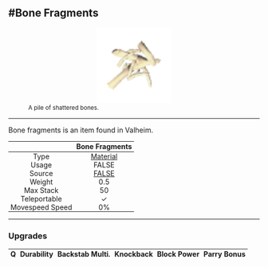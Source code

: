 <meta property="og:title" content="Bone Fragments - MoreValheim" /><meta property="og:type" content="website" /><meta property="og:image" content="/assets/bone_fragments.png" /><meta property="og:description" content="Bone Fragments is an item found in Valheim." /><meta name="theme-color" content="#546D78"><meta name="twitter:card" content="summary_large_image">
#Bone Fragments
-------------
<style>img {width:20px;}.tb {width:150px;display: block;margin-left: auto;margin-right: auto;}</style>

<style>.md-typeset table:not([class]) th:not([align]) {min-width:unset!important;}</style>
<style>td{padding:0em 0.3em!important;text-align:center!important;border-left:.05rem solid var(--md-default-fg-color--lightest)}</style>

<style>th{padding:0.1em 0.3em!important;text-align:center!important;font-weight:bold}</style>

<style>pre{text-align:right!important}</style>
<style>table tr td:first-child {border-left: 0;};</style>

<figure><img src="/assets/bone_fragments.png" class="tb" /><figcaption><small>A pile of shattered bones.</small></figcaption></figure>

-------------

Bone fragments is an item found in Valheim.

|        | Bone Fragments              |
| ----------- | ------------------------------------ |
| Type | [Material](../../types/material)
| Usage | FALSE<br>
| Source | [FALSE](../../items/false)
| Weight | 0.5 |
| Max Stack | 50 |
| Teleportable | ✓
| Movespeed Speed | 0%


-------------

### Upgrades
| Q | Durability | Backstab Multi. | Knockback | Block Power | Parry Bonus
| - | - | - | - | - | - 
